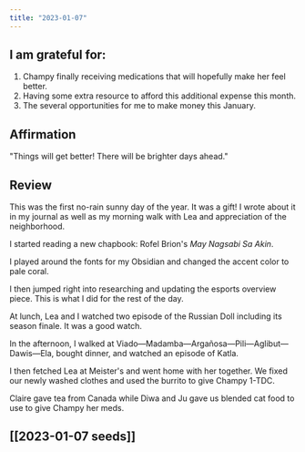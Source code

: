 ```yaml
---
title: "2023-01-07"
---
```

## I am grateful for:
1. Champy finally receiving medications that will hopefully make her feel better.
2. Having some extra resource to afford this additional expense this month.
3. The several opportunities for me to make money this January.

## Affirmation

"Things will get better! There will be brighter days ahead."

## Review

This was the first no-rain sunny day of the year. It was a gift! I wrote about it in my journal as well as my morning walk with Lea and appreciation of the neighborhood.

I started reading a new chapbook: Rofel Brion's *May Nagsabi Sa Akin*.

I played around the fonts for my Obsidian and changed the accent color to pale coral.

I then jumped right into researching and updating the esports overview piece. This is what I did for the rest of the day.

At lunch, Lea and I watched two episode of the Russian Doll including its season finale. It was a good watch.

In the afternoon, I walked at Viado—Madamba—Argañosa—Pili—Aglibut—Dawis—Ela, bought dinner, and watched an episode of Katla.

I then fetched Lea at Meister's and went home with her together. We fixed our newly washed clothes and used the burrito to give Champy 1-TDC.

Claire gave tea from Canada while Diwa and Ju gave us blended cat food to use to give Champy her meds.

## [[2023-01-07 seeds]]
